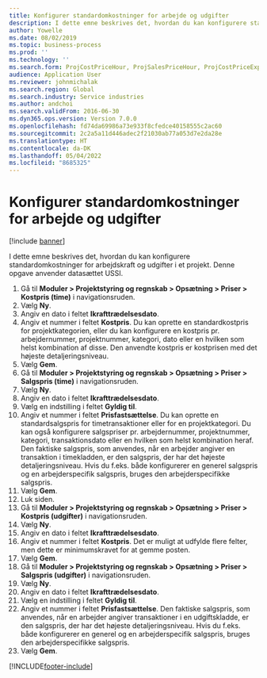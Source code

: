 ```yaml
---
title: Konfigurer standardomkostninger for arbejde og udgifter
description: I dette emne beskrives det, hvordan du kan konfigurere standardomkostninger for arbejdskraft og udgifter i et projekt.
author: Yowelle
ms.date: 08/02/2019
ms.topic: business-process
ms.prod: ''
ms.technology: ''
ms.search.form: ProjCostPriceHour, ProjSalesPriceHour, ProjCostPriceExpense, ProjSalesPriceCost
audience: Application User
ms.reviewer: johnmichalak
ms.search.region: Global
ms.search.industry: Service industries
ms.author: andchoi
ms.search.validFrom: 2016-06-30
ms.dyn365.ops.version: Version 7.0.0
ms.openlocfilehash: fd74da69986a73e933f8cfedce40158555c2ac60
ms.sourcegitcommit: 2c2a5a11d446adec2f21030ab77a053d7e2da28e
ms.translationtype: HT
ms.contentlocale: da-DK
ms.lasthandoff: 05/04/2022
ms.locfileid: "8685325"
---
```

# <a name="configure-standard-costs-for-labor-and-expenses"></a>Konfigurer standardomkostninger for arbejde og udgifter

[!include [banner](../../includes/banner.md)]

I dette emne beskrives det, hvordan du kan konfigurere standardomkostninger for arbejdskraft og udgifter i et projekt. Denne opgave anvender datasættet USSI.

1. Gå til **Moduler > Projektstyring og regnskab > Opsætning > Priser > Kostpris (time)** i navigationsruden.
2. Vælg **Ny**.
3. Angiv en dato i feltet **Ikrafttrædelsesdato**.
4. Angiv et nummer i feltet **Kostpris**. Du kan oprette en standardkostpris for projektkategorien, eller du kan konfigurere en kostpris pr. arbejdernummer, projektnummer, kategori, dato eller en hvilken som helst kombination af disse. Den anvendte kostpris er kostprisen med det højeste detaljeringsniveau.  
5. Vælg **Gem**.
6. Gå til **Moduler > Projektstyring og regnskab > Opsætning > Priser > Salgspris (time)** i navigationsruden.
7. Vælg **Ny**.
8. Angiv en dato i feltet **Ikrafttrædelsesdato**.
9. Vælg en indstilling i feltet **Gyldig til**.
10. Angiv et nummer i feltet **Prisfastsættelse**. Du kan oprette en standardsalgspris for timetransaktioner eller for en projektkategori. Du kan også konfigurere salgspriser pr. arbejdernummer, projektnummer, kategori, transaktionsdato eller en hvilken som helst kombination heraf. Den faktiske salgspris, som anvendes, når en arbejder angiver en transaktion i timekladden, er den salgspris, der har det højeste detaljeringsniveau. Hvis du f.eks. både konfigurerer en generel salgspris og en arbejderspecifik salgspris, bruges den arbejderspecifikke salgspris.  
11. Vælg **Gem**.
12. Luk siden.
13. Gå til **Moduler > Projektstyring og regnskab > Opsætning > Priser > Kostpris (udgifter)** i navigationsruden.
14. Vælg **Ny**.
15. Angiv en dato i feltet **Ikrafttrædelsesdato**.
16. Angiv et nummer i feltet **Kostpris**. Det er muligt at udfylde flere felter, men dette er minimumskravet for at gemme posten.  
17. Vælg **Gem**.
18. Gå til **Moduler > Projektstyring og regnskab > Opsætning > Priser > Salgspris (udgifter)** i navigationsruden.
19. Vælg **Ny**.
20. Angiv en dato i feltet **Ikrafttrædelsesdato**.
21. Vælg en indstilling i feltet **Gyldig til**.
22. Angiv et nummer i feltet **Prisfastsættelse**. Den faktiske salgspris, som anvendes, når en arbejder angiver transaktioner i en udgiftskladde, er den salgspris, der har det højeste detaljeringsniveau. Hvis du f.eks. både konfigurerer en generel og en arbejderspecifik salgspris, bruges den arbejderspecifikke salgspris.  
23. Vælg **Gem**.



[!INCLUDE[footer-include](../../includes/footer-banner.md)]